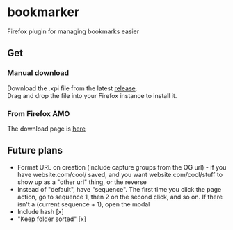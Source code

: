 # bookmarker
Firefox plugin for managing bookmarks easier

## Get
### Manual download
Download the .xpi file from the latest [release](https://github.com/TheNamlessGuy/bookmarker/releases).  
Drag and drop the file into your Firefox instance to install it.

### From Firefox AMO
The download page is [here](https://addons.mozilla.org/en-US/firefox/addon/namless-bookmarker/)

## Future plans
* Format URL on creation (include capture groups from the OG url) - if you have website.com/cool/ saved, and you want website.com/cool/stuff to show up as a "other url" thing, or the reverse
* Instead of "default", have "sequence". The first time you click the page action, go to sequence 1, then 2 on the second click, and so on. If there isn't a (current sequence + 1), open the modal
* Include hash [x]
* "Keep folder sorted" [x]
